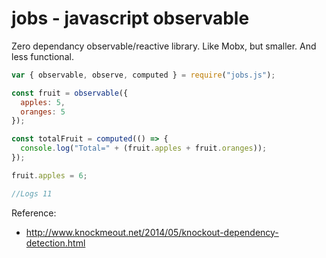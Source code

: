 # jobs - javascript observable

Zero dependancy observable/reactive library. Like Mobx, but smaller. And less functional.

```js
var { observable, observe, computed } = require("jobs.js");

const fruit = observable({
  apples: 5,
  oranges: 5
});

const totalFruit = computed(() => {
  console.log("Total=" + (fruit.apples + fruit.oranges));
});

fruit.apples = 6;

//Logs 11

```

Reference:
- http://www.knockmeout.net/2014/05/knockout-dependency-detection.html
